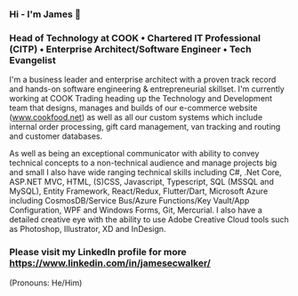### Hi - I'm James 👋
### Head of Technology at COOK • Chartered IT Professional (CITP) • Enterprise Architect/Software Engineer • Tech Evangelist


I'm a business leader and enterprise architect with a proven track record and hands-on software engineering & entrepreneurial skillset. I'm currently working at COOK Trading heading up the Technology and Development team that designs, manages and builds of our e-commerce website (www.cookfood.net) as well as all our custom systems which include internal order processing, gift card management, van tracking and routing and customer databases.

As well as being an exceptional communicator with ability to convey technical concepts to a non-technical audience and manage projects big and small I also have wide ranging technical skills including C#, .Net Core, ASP.NET MVC, HTML, (S)CSS, Javascript, Typescript, SQL (MSSQL and MySQL), Entity Framework, React/Redux, Flutter/Dart, Microsoft Azure including CosmosDB/Service Bus/Azure Functions/Key Vault/App Configuration, WPF and Windows Forms, Git, Mercurial. I also have a detailed creative eye with the ability to use Adobe Creative Cloud tools such as Photoshop, Illustrator, XD and InDesign. 

### Please visit my LinkedIn profile for more https://www.linkedin.com/in/jamesecwalker/

(Pronouns: He/Him)

<!--
**jamesecwalker/jamesecwalker** is a ✨ _special_ ✨ repository because its `README.md` (this file) appears on your GitHub profile.

Here are some ideas to get you started:

- 🔭 I’m currently working on ...
- 🌱 I’m currently learning ...
- 👯 I’m looking to collaborate on ...
- 🤔 I’m looking for help with ...
- 💬 Ask me about ...
- 📫 How to reach me: ...
- 😄 Pronouns: ...
- ⚡ Fun fact: ...
-->
